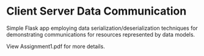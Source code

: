 # Client Server Data Communication

Simple Flask app employing data serialization/deserialization techniques for demonstrating communications for resources represented by data models.

View Assignment1.pdf for more details.